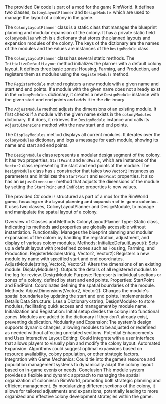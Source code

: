 The provided C# code is part of a mod for the game RimWorld. It defines two classes, `ColonyLayoutPlanner` and `DesignModule`, which are used to manage the layout of a colony in the game.

The `ColonyLayoutPlanner` class is a static class that manages the blueprint planning and modular expansion of the colony. It has a private static field `colonyModules` which is a dictionary that stores the planned layouts and expansion modules of the colony. The keys of the dictionary are the names of the modules and the values are instances of the `DesignModule` class.

The `ColonyLayoutPlanner` class has several static methods. The `InitializeDefaultLayout` method initializes the planner with a default colony layout. It defines three basic zones: Housing, Farming, and Production, and registers them as modules using the `RegisterModule` method.

The `RegisterModule` method registers a new module with a given name and start and end points. If a module with the given name does not already exist in the `colonyModules` dictionary, it creates a new `DesignModule` instance with the given start and end points and adds it to the dictionary.

The `AdjustModule` method adjusts the dimensions of an existing module. It first checks if a module with the given name exists in the `colonyModules` dictionary. If it does, it retrieves the `DesignModule` instance and calls its `AdjustDimensions` method with the new start and end points.

The `DisplayModules` method displays all current modules. It iterates over the `colonyModules` dictionary and logs a message for each module, showing its name and start and end points.

The `DesignModule` class represents a modular design segment of the colony. It has two properties, `StartPoint` and `EndPoint`, which are instances of the `Vector2` class representing the start and end points of the module. The `DesignModule` class has a constructor that takes two `Vector2` instances as parameters and initializes the `StartPoint` and `EndPoint` properties. It also has an `AdjustDimensions` method that adjusts the dimensions of the module by setting the `StartPoint` and `EndPoint` properties to new values.

The provided C# code is structured as part of a mod for the RimWorld game, focusing on the layout planning and expansion of in-game colonies. It uses two classes, ColonyLayoutPlanner and DesignModule, to manage and manipulate the spatial layout of a colony.

Overview of Classes and Methods
ColonyLayoutPlanner
Type: Static class, indicating its methods and properties are globally accessible without instantiation.
Functionality: Manages the blueprint planning and modular expansions of the colony by handling the registration, adjustment, and display of various colony modules.
Methods:
InitializeDefaultLayout(): Sets up a default layout with predefined zones such as Housing, Farming, and Production.
RegisterModule(string, Vector2, Vector2): Registers a new module by name with specified start and end coordinates.
AdjustModule(string, Vector2, Vector2): Alters the dimensions of an existing module.
DisplayModules(): Outputs the details of all registered modules to the log for review.
DesignModule
Purpose: Represents individual sections or zones of a colony, defined by start and end points.
Properties:
StartPoint and EndPoint: Coordinates defining the spatial boundaries of the module.
Methods:
AdjustDimensions(Vector2, Vector2): Changes the module's spatial boundaries by updating the start and end points.
Implementation Details
Data Structure: Uses a Dictionary<string, DesignModule> to store modules, facilitating quick access and management by module name.
Initialization and Registration: Initial setup divides the colony into functional zones. Modules are added to the dictionary if they don't already exist, preventing duplication.
Modularity and Expansion: The system's design supports dynamic changes, allowing modules to be adjusted or redefined as needed without affecting unrelated sections.
Potential Enhancements and Uses
Interactive Layout Editing: Could integrate with a user interface that allows players to visually plan and modify the colony layout.
Automated Expansion: Algorithms could suggest optimal expansions based on resource availability, colony population, or other strategic factors.
Integration with Game Mechanics: Could tie into the game’s resource and population management systems to dynamically adapt the colony layout based on in-game events or needs.
Conclusion
This module system provides a flexible and dynamic approach to managing the spatial organization of colonies in RimWorld, promoting both strategic planning and efficient management. By modularizing different sections of the colony, it allows for tailored adjustments and expansions, potentially leading to more organized and effective colony development strategies within the game.